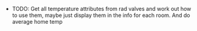 - TODO: Get all temperature attributes from rad valves and work out how to use them, maybe just display them in the info for each room. And do average home temp
